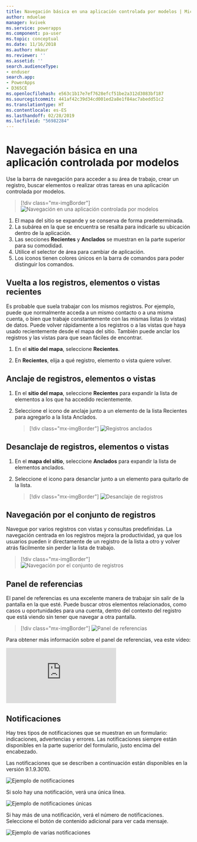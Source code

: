 ```yaml
---
title: Navegación básica en una aplicación controlada por modelos | Microsoft Docs
author: mduelae
manager: kvivek
ms.service: powerapps
ms.component: pa-user
ms.topic: conceptual
ms.date: 11/16/2018
ms.author: mkaur
ms.reviewer: ''
ms.assetid: ''
search.audienceType:
- enduser
search.app:
- PowerApps
- D365CE
ms.openlocfilehash: e563c1b17e7ef7628efcf51be2a312d3083bf187
ms.sourcegitcommit: 441af42c39d34cd001ed2a8e1f84ac7abedd51c2
ms.translationtype: HT
ms.contentlocale: es-ES
ms.lasthandoff: 02/28/2019
ms.locfileid: "56982284"
---
```

#  <a name="basic-navigation-in-a-model-driven-app"></a>Navegación básica en una aplicación controlada por modelos 

Use la barra de navegación para acceder a su área de trabajo, crear un registro, buscar elementos o realizar otras tareas en una aplicación controlada por modelos.

> [!div class="mx-imgBorder"]
> ![Navegación en una aplicación controlada por modelos](media/nav.png "Navegación en una aplicación controlada por modelos")

1. El mapa del sitio se expande y se conserva de forma predeterminada.
2. La subárea en la que se encuentra se resalta para indicarle su ubicación dentro de la aplicación.
3. Las secciones **Recientes** y **Anclados** se muestran en la parte superior para su comodidad. 
4. Utilice el selector de área para cambiar de aplicación.
5. Los iconos tienen colores únicos en la barra de comandos para poder distinguir los comandos.
  
## <a name="get-back-to-recent-records-items-or-view"></a>Vuelta a los registros, elementos o vistas recientes
Es probable que suela trabajar con los mismos registros. Por ejemplo, puede que normalmente acceda a un mismo contacto o a una misma cuenta, o bien que trabaje constantemente con las mismas listas (o vistas) de datos. Puede volver rápidamente a los registros o a las vistas que haya usado recientemente desde el mapa del sitio. También puede anclar los registros y las vistas para que sean fáciles de encontrar. 
  
1. En el **sitio del mapa**, seleccione **Recientes**.
  
2. En **Recientes**, elija a qué registro, elemento o vista quiere volver. 

## <a name="pin-records-items-or-view"></a>Anclaje de registros, elementos o vistas

1. En el **sitio del mapa**, seleccione **Recientes** para expandir la lista de elementos a los que ha accedido recientemente.
2. Seleccione el icono de anclaje junto a un elemento de la lista Recientes para agregarlo a la lista Anclados.

   > [!div class="mx-imgBorder"]
   > ![Registros anclados](media/pinnedrecords.png "Registros anclados")

## <a name="unpin-records-items-or-view"></a>Desanclaje de registros, elementos o vistas

1. En el **mapa del sitio**, seleccione **Anclados** para expandir la lista de elementos anclados.
2. Seleccione el icono para desanclar junto a un elemento para quitarlo de la lista.  

   > [!div class="mx-imgBorder"]
   > ![Desanclaje de registros](media/unpinnedrecords.png "Desanclaje de registros")

## <a name="record-set-navigation"></a>Navegación por el conjunto de registros 
Navegue por varios registros con vistas y consultas predefinidas. La navegación centrada en los registros mejora la productividad, ya que los usuarios pueden ir directamente de un registro de la lista a otro y volver atrás fácilmente sin perder la lista de trabajo.

> [!div class="mx-imgBorder"]
> ![Navegación por el conjunto de registros](media/recordset.png "Navegación por el conjunto de registros")

## <a name="reference-panel"></a>Panel de referencias
El panel de referencias es una excelente manera de trabajar sin salir de la pantalla en la que esté. Puede buscar otros elementos relacionados, como casos u oportunidades para una cuenta, dentro del contexto del registro que está viendo sin tener que navegar a otra pantalla.

> [!div class="mx-imgBorder"]
> ![Panel de referencias](media/reference-panel.png "Panel de referencias")

 Para obtener más información sobre el panel de referencias, vea este vídeo:

<div class="embeddedvideo"><iframe src="https://www.microsoft.com/en-us/videoplayer/embed/d8224c3f-6e20-4b8e-9d0d-b0f5602c7708" frameborder="0" allowfullscreen=""></iframe></div>

## <a name="notifications"></a>Notificaciones 

Hay tres tipos de notificaciones que se muestran en un formulario: indicaciones, advertencias y errores. Las notificaciones siempre están disponibles en la parte superior del formulario, justo encima del encabezado.

Las notificaciones que se describen a continuación están disponibles en la versión 9.1.9.3010.

![Ejemplo de notificaciones](media/notifications.png "Ejemplo de notificaciones")

Si solo hay una notificación, verá una única línea.

![Ejemplo de notificaciones únicas](media/single_notification.png "Ejemplo de notificaciones únicas")

Si hay más de una notificación, verá el número de notificaciones. Seleccione el botón de contenido adicional para ver cada mensaje.

![Ejemplo de varias notificaciones](media/multiple_notification.png "Ejemplo de varias notificaciones")



